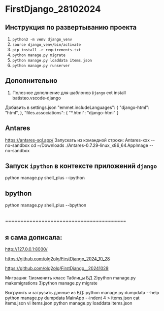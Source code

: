 # FirstDjango_28102024

## Инструкция по развертыванию проекта
1. `python3 -m venv django_venv`
2. `source django_venv/bin/activate`
3. `pip install -r requirements.txt`
4. `python manage.py migrate`
5. `python manage.py loaddata items.json`
6. `python manage.py runserver`

## Дополнительно
1. Полезное дополнение для шаблонов `Django`
ext install batisteo.vscode-django

Добавить в settings.json
    "emmet.includeLanguages": {
        "django-html": "html",
    },
    "files.associations": {
        "*.html": "django-html"
    }

##  Antares
https://antares-sql.app/
Запускать из командной строки: Antares-xxx --no-sandbox
cd ~/Downloads
./Antares-0.7.29-linux_x86_64.AppImage --no-sandbox

## Запуск `ipython` в контексте приложений `django`
python manage.py shell_plus --ipython

## bpython
python manage.py shell_plus --bpython


## ----------------------------------------
## я сама дописала:
http://127.0.0.1:8000/

https://github.com/olg2olg/FirstDjango_2024_10_28

https://github.com/olg2olg/FirstDjango__20241028

Миграция:
1)изменить класс Таблицы БД
2)python manage.py makemigrations
3)python manage.py migrate
 
Выгрузить и загрузить данные из БД:
python manage.py dumpdata --help
python manage.py dumpdata MainApp --indent 4 > items.json
cat items.json
vi items.json
python manage.py loaddata items.json

